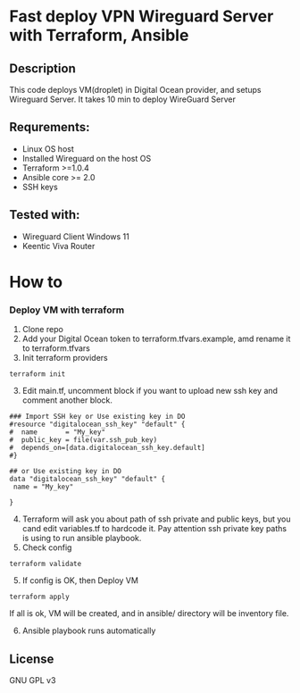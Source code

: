 # Fast deploy VPN Wireguard Server with Terraform, Ansible

## Description

This code  deploys VM(droplet) in Digital Ocean provider, and setups Wireguard Server. It takes 10 min to deploy WireGuard Server


## Requrements:
  - Linux OS host
  - Installed Wireguard on the host OS
  - Terraform >=1.0.4
  - Ansible core >= 2.0
  - SSH keys


## Tested with:
  - Wireguard Client Windows 11
  - Keentic Viva Router


# How to
### Deploy VM with terraform 
1. Clone repo
2. Add your Digital Ocean token to terraform.tfvars.example, amd rename it to terraform.tfvars
2. Init terraform providers
  ```
 terraform init
  ```
3. Edit main.tf, uncomment block if you want to upload new ssh key and comment another block.
 ```
### Import SSH key or Use existing key in DO
#resource "digitalocean_ssh_key" "default" {
#  name       = "My_key"
#  public_key = file(var.ssh_pub_key)
#  depends_on=[data.digitalocean_ssh_key.default]
#}

## or Use existing key in DO
data "digitalocean_ssh_key" "default" {
  name = "My_key"

}

 ```
4. Terraform will ask you about path of ssh private and public keys, but you cand edit variables.tf to hardcode it. Pay attention ssh private key paths is using to run ansible playbook.
4. Check config
  ```
 terraform validate
  ```
5. If config is OK, then Deploy VM
```
terraform apply
```
If all is ok, VM will be created, and in ansible/ directory will be inventory file.

6. Ansible playbook runs automatically



## License
GNU GPL v3
